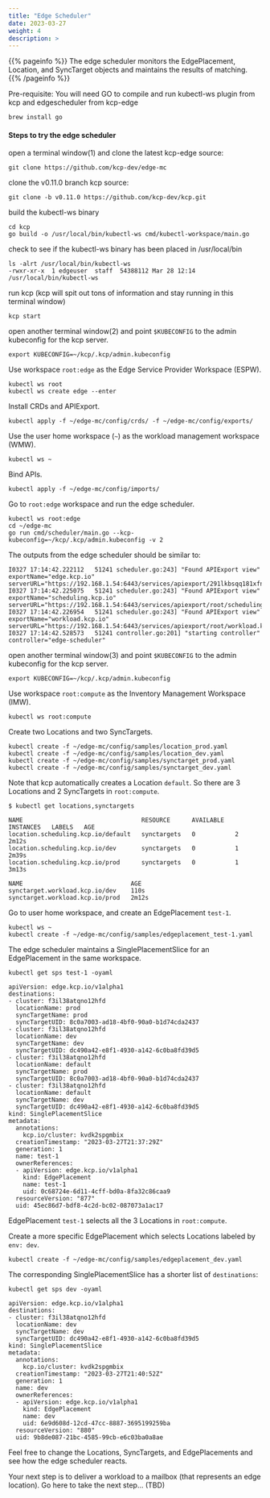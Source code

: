 ```yaml
---
title: "Edge Scheduler"
date: 2023-03-27
weight: 4
description: >
---
```


{{% pageinfo %}}
The edge scheduler monitors the EdgePlacement, Location, and SyncTarget objects and maintains the results of matching.
{{% /pageinfo %}}

Pre-requisite: You will need GO to compile and run kubectl-ws plugin from kcp and edgescheduler from kcp-edge
```console
brew install go
```

#### Steps to try the edge scheduler

open a terminal window(1) and clone the latest kcp-edge source:
```console
git clone https://github.com/kcp-dev/edge-mc
```

clone the v0.11.0 branch kcp source:
```console
git clone -b v0.11.0 https://github.com/kcp-dev/kcp.git
```
build the kubectl-ws binary
```console
cd kcp
go build -o /usr/local/bin/kubectl-ws cmd/kubectl-workspace/main.go
```

check to see if the kubectl-ws binary has been placed in /usr/local/bin
```console
ls -alrt /usr/local/bin/kubectl-ws
-rwxr-xr-x  1 edgeuser  staff  54388112 Mar 28 12:14 /usr/local/bin/kubectl-ws
```

run kcp (kcp will spit out tons of information and stay running in this terminal window)
```console
kcp start
```

open another terminal window(2) and point `$KUBECONFIG` to the admin kubeconfig for the kcp server.
```console
export KUBECONFIG=~/kcp/.kcp/admin.kubeconfig
```

Use workspace `root:edge` as the Edge Service Provider Workspace (ESPW).
```console
kubectl ws root
kubectl ws create edge --enter
```

Install CRDs and APIExport.
```console
kubectl apply -f ~/edge-mc/config/crds/ -f ~/edge-mc/config/exports/
```

Use the user home workspace (`~`) as the workload management workspace (WMW).
```console
kubectl ws ~
```

Bind APIs.
```console
kubectl apply -f ~/edge-mc/config/imports/
```

Go to `root:edge` workspace and run the edge scheduler.
```console
kubectl ws root:edge
cd ~/edge-mc
go run cmd/scheduler/main.go --kcp-kubeconfig=~/kcp/.kcp/admin.kubeconfig -v 2
```

The outputs from the edge scheduler should be similar to:
```console
I0327 17:14:42.222112   51241 scheduler.go:243] "Found APIExport view" exportName="edge.kcp.io" serverURL="https://192.168.1.54:6443/services/apiexport/291lkbsqq181xfng/edge.kcp.io"
I0327 17:14:42.225075   51241 scheduler.go:243] "Found APIExport view" exportName="scheduling.kcp.io" serverURL="https://192.168.1.54:6443/services/apiexport/root/scheduling.kcp.io"
I0327 17:14:42.226954   51241 scheduler.go:243] "Found APIExport view" exportName="workload.kcp.io" serverURL="https://192.168.1.54:6443/services/apiexport/root/workload.kcp.io"
I0327 17:14:42.528573   51241 controller.go:201] "starting controller" controller="edge-scheduler"
```

open another terminal window(3) and point `$KUBECONFIG` to the admin kubeconfig for the kcp server.
```console
export KUBECONFIG=~/kcp/.kcp/admin.kubeconfig
```

Use workspace `root:compute` as the Inventory Management Workspace (IMW).
```console
kubectl ws root:compute
```

Create two Locations and two SyncTargets.
```console
kubectl create -f ~/edge-mc/config/samples/location_prod.yaml
kubectl create -f ~/edge-mc/config/samples/location_dev.yaml
kubectl create -f ~/edge-mc/config/samples/synctarget_prod.yaml
kubectl create -f ~/edge-mc/config/samples/synctarget_dev.yaml
```

Note that kcp automatically creates a Location `default`. So there are 3 Locations and 2 SyncTargets in `root:compute`.
```console
$ kubectl get locations,synctargets

NAME                                 RESOURCE      AVAILABLE   INSTANCES   LABELS   AGE
location.scheduling.kcp.io/default   synctargets   0           2                    2m12s
location.scheduling.kcp.io/dev       synctargets   0           1                    2m39s
location.scheduling.kcp.io/prod      synctargets   0           1                    3m13s

NAME                              AGE
synctarget.workload.kcp.io/dev    110s
synctarget.workload.kcp.io/prod   2m12s
```

Go to user home workspace, and create an EdgePlacement `test-1`.
```console
kubectl ws ~
kubectl create -f ~/edge-mc/config/samples/edgeplacement_test-1.yaml
```

The edge scheduler maintains a SinglePlacementSlice for an EdgePlacement in the same workspace.
```console
kubectl get sps test-1 -oyaml

apiVersion: edge.kcp.io/v1alpha1
destinations:
- cluster: f3il38atqno12hfd
  locationName: prod
  syncTargetName: prod
  syncTargetUID: 8c0a7003-ad18-4bf0-90a0-b1d74cda2437
- cluster: f3il38atqno12hfd
  locationName: dev
  syncTargetName: dev
  syncTargetUID: dc490a42-e8f1-4930-a142-6c0ba8fd39d5
- cluster: f3il38atqno12hfd
  locationName: default
  syncTargetName: prod
  syncTargetUID: 8c0a7003-ad18-4bf0-90a0-b1d74cda2437
- cluster: f3il38atqno12hfd
  locationName: default
  syncTargetName: dev
  syncTargetUID: dc490a42-e8f1-4930-a142-6c0ba8fd39d5
kind: SinglePlacementSlice
metadata:
  annotations:
    kcp.io/cluster: kvdk2spgmbix
  creationTimestamp: "2023-03-27T21:37:29Z"
  generation: 1
  name: test-1
  ownerReferences:
  - apiVersion: edge.kcp.io/v1alpha1
    kind: EdgePlacement
    name: test-1
    uid: 0c68724e-6d11-4cff-bd0a-8fa32c86caa9
  resourceVersion: "877"
  uid: 45ec86d7-bdf8-4c2d-bc02-087073a1ac17
```
EdgePlacement `test-1` selects all the 3 Locations in `root:compute`.

Create a more specific EdgePlacement which selects Locations labeled by `env: dev`.
```console
kubectl create -f ~/edge-mc/config/samples/edgeplacement_dev.yaml
```

The corresponding SinglePlacementSlice has a shorter list of `destinations`:
```console
kubectl get sps dev -oyaml

apiVersion: edge.kcp.io/v1alpha1
destinations:
- cluster: f3il38atqno12hfd
  locationName: dev
  syncTargetName: dev
  syncTargetUID: dc490a42-e8f1-4930-a142-6c0ba8fd39d5
kind: SinglePlacementSlice
metadata:
  annotations:
    kcp.io/cluster: kvdk2spgmbix
  creationTimestamp: "2023-03-27T21:40:52Z"
  generation: 1
  name: dev
  ownerReferences:
  - apiVersion: edge.kcp.io/v1alpha1
    kind: EdgePlacement
    name: dev
    uid: 6e9d608d-12cd-47cc-8887-3695199259ba
  resourceVersion: "880"
  uid: 9b8de087-21bc-4585-99cb-e6c03ba0a8ae
```

Feel free to change the Locations, SyncTargets, and EdgePlacements and see how the edge scheduler reacts.

Your next step is to deliver a workload to a mailbox (that represents an edge location).  Go here to take the next step... (TBD)
